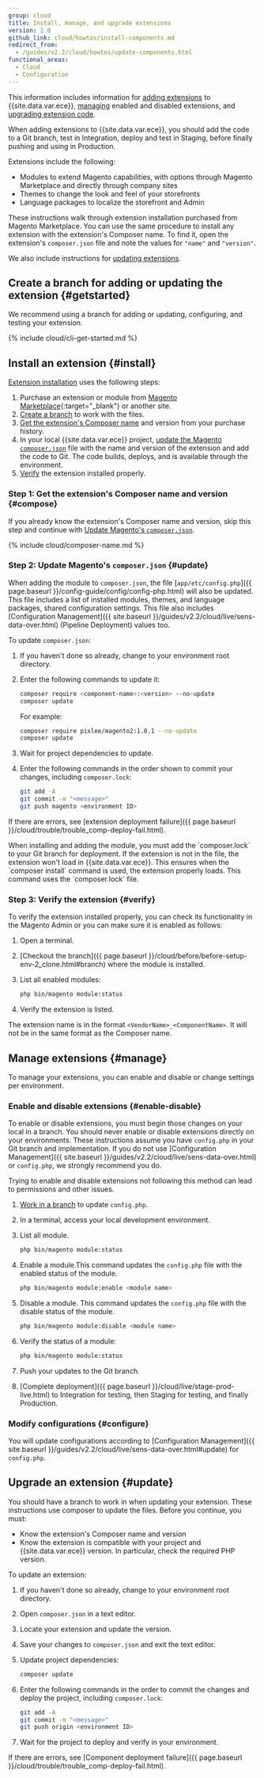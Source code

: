 ```yaml
---
group: cloud
title: Install, manage, and upgrade extensions
version: 2.0
github_link: cloud/howtos/install-components.md
redirect_from:
  - /guides/v2.2/cloud/howtos/update-components.html
functional_areas:
  - Cloud
  - Configuration
---
```


This information includes information for [adding extensions](#install) to {{site.data.var.ece}}, [managing](#manage) enabled and disabled extensions, and [upgrading extension code](#update).

When adding extensions to {{site.data.var.ece}}, you should add the code to a Git branch, test in Integration, deploy and test in Staging, before finally pushing and using in Production.

Extensions include the following:

* Modules to extend Magento capabilities, with options through Magento Marketplace and directly through company sites
* Themes to change the look and feel of your storefronts
* Language packages to localize the storefront and Admin

These instructions walk through extension installation purchased from Magento Marketplace. You can use the same procedure to install any extension with the extension's Composer name. To find it, open the extension's `composer.json` file and note the values for `"name"` and `"version"`.

We also include instructions for [updating extensions](#update).

## Create a branch for adding or updating the extension {#getstarted}
We recommend using a branch for adding or updating, configuring, and testing your extension.

{% include cloud/cli-get-started.md %}

## Install an extension {#install}
[Extension installation](#install) uses the following steps:

1.  Purchase an extension or module from [Magento Marketplace](https://marketplace.magento.com){:target="_blank"} or another site.
1.  [Create a branch](#getstarted) to work with the files.
1.  [Get the extension's Composer name](#compose) and version from your purchase history.
1.  In your local {{site.data.var.ece}} project, [update the Magento `composer.json`](#update) file with the name and version of the extension and add the code to Git. The code builds, deploys, and is available through the environment.
1.  [Verify](#verify) the extension installed properly.

### Step 1: Get the extension's Composer name and version {#compose}
If you already know the extension's Composer name and version, skip this step and continue with [Update Magento's `composer.json`](#update).

{% include cloud/composer-name.md %}

### Step 2: Update Magento's `composer.json` {#update}
When adding the module to `composer.json`, the file [`app/etc/config.php`]({{ page.baseurl }}/config-guide/config/config-php.html) will also be updated. This file includes a list of installed modules, themes, and language packages,  shared configuration settings. This file also includes [Configuration Management]({{ site.baseurl }}/guides/v2.2/cloud/live/sens-data-over.html) (Pipeline Deployment) values too.

To update `composer.json`:

1.  If you haven't done so already, change to your environment root directory.
1.  Enter the following commands to update it:

    ```bash
    composer require <component-name>:<version> --no-update
    composer update
    ```

    For example:
    
    ```bash
    composer require pixlee/magento2:1.0.1 --no-update
    composer update
    ```

1.  Wait for project dependencies to update.
1.  Enter the following commands in the order shown to commit your changes, including `composer.lock`:

    ```bash
    git add -A
    git commit -m "<message>"
    git push magento <environment ID>
    ```

If there are errors, see [extension deployment failure]({{ page.baseurl }}/cloud/trouble/trouble_comp-deploy-fail.html).

<div class="bs-callout bs-callout-warning">
When installing and adding the module, you must add the `composer.lock` to your Git branch for deployment. If the extension is not in the file, the extension won't load in {{site.data.var.ece}}. This ensures when the `composer install` command is used, the extension properly loads. This command uses the `composer.lock` file.
</div>

### Step 3: Verify the extension {#verify}
To verify the extension installed properly, you can check its functionality in the Magento Admin or you can make sure it is enabled as follows:

1.  Open a terminal.
1.  [Checkout the branch]({{ page.baseurl }}/cloud/before/before-setup-env-2_clone.html#branch) where the module is installed.
1.  List all enabled modules:
    
    ```bash
    php bin/magento module:status
    ```

1.  Verify the extension is listed.

The extension name is in the format `<VendorName>_<ComponentName>`. It will not be in the same format as the Composer name.

## Manage extensions {#manage}
To manage your extensions, you can enable and disable or change settings per environment.

### Enable and disable extensions {#enable-disable}
To enable or disable extensions, you must begin those changes on your local in a branch. You should never enable or disable extensions directly on your environments. These instructions assume you have `config.php` in your Git branch and implementation. If you do not use [Configuration Management]({{ site.baseurl }}/guides/v2.2/cloud/live/sens-data-over.html) or `config.php`, we strongly recommend you do.

Trying to enable and disable extensions not following this method can lead to permissions and other issues.

1.  [Work in a branch](#getstarted) to update `config.php`.
1.  In a terminal, access your local development environment.
1.  List all module.

    ```bash
    php bin/magento module:status
    ```

1.  Enable a module.This command updates the `config.php` file with the enabled status of the module.

    ```bash
    php bin/magento module:enable <module name>
    ```

1.  Disable a module. This command updates the `config.php` file with the disable status of the module.

    ```bash
    php bin/magento module:disable <module name>
    ```

1.  Verify the status of a module:

    ```bash
    php bin/magento module:status
    ```

1.  Push your updates to the Git branch.
1.  [Complete deployment]({{ page.baseurl }}/cloud/live/stage-prod-live.html) to Integration for testing, then Staging for testing, and finally Production.

### Modify configurations {#configure}
You will update configurations according to [Configuration Management]({{ site.baseurl }}/guides/v2.2/cloud/live/sens-data-over.html#update) for `config.php`.

## Upgrade an extension {#update}
You should have a branch to work in when updating your extension. These instructions use composer to update the files. Before you continue, you must:

* Know the extension's Composer name and version
* Know the extension is compatible with your project and {{site.data.var.ece}} version. In particular, check the required PHP version.

To update an extension:

1.  If you haven't done so already, change to your environment root directory.
1.  Open `composer.json` in a text editor.
1.  Locate your extension and update the version.
1.  Save your changes to `composer.json` and exit the text editor.
1.  Update project dependencies:

    ```bash
    composer update
    ```

1.  Enter the following commands in the order to commit the changes and deploy the project, including `composer.lock`:

    ```bash
    git add -A
    git commit -m "<message>"
    git push origin <environment ID>
    ```

1.  Wait for the project to deploy and verify in your environment.

If there are errors, see [Component deployment failure]({{ page.baseurl }}/cloud/trouble/trouble_comp-deploy-fail.html).
